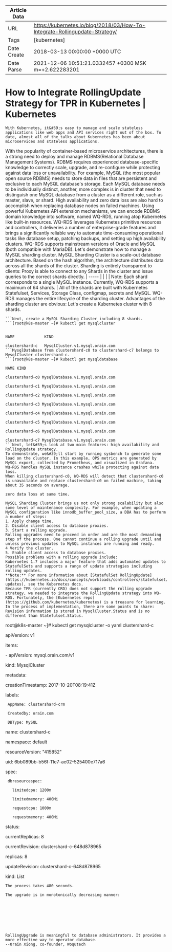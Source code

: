 |             Article Data             ||
| ----------------- | ----------------- |
| URL               | https://kubernetes.io/blog/2018/03/How-To-Integrate-Rollingupdate-Strategy/        |
| Tags              | [kubernetes]       |
| Date Create       | 2018-03-13 00:00:00 &#43;0000 UTC |
| Date Parse        | 2021-12-06 10:51:21.0332457 &#43;0300 MSK m=&#43;2.622283201  |

# How to Integrate RollingUpdate Strategy for TPR in Kubernetes | Kubernetes

	
	
	
	
	With Kubernetes, it&#39;s easy to manage and scale stateless applications like web apps and API services right out of the box. To date, almost all of the talks about Kubernetes has been about microservices and stateless applications.
With the popularity of container-based microservice architectures, there is a strong need to deploy and manage RDBMS(Relational Database Management Systems). RDBMS requires experienced database-specific knowledge to correctly scale, upgrade, and re-configure while protecting against data loss or unavailability.
For example, MySQL (the most popular open source RDBMS) needs to store data in files that are persistent and exclusive to each MySQL database&#39;s storage. Each MySQL database needs to be individually distinct, another, more complex is in cluster that need to distinguish one MySQL database from a cluster as a different role, such as master, slave, or shard. High availability and zero data loss are also hard to accomplish when replacing database nodes on failed machines.
Using powerful Kubernetes API extension mechanisms, we can encode RDBMS domain knowledge into software, named WQ-RDS, running atop Kubernetes like built-in resources.
WQ-RDS leverages Kubernetes primitive resources and controllers, it deliveries a number of enterprise-grade features and brings a significantly reliable way to automate time-consuming operational tasks like database setup, patching backups, and setting up high availability clusters. WQ-RDS supports mainstream versions of Oracle and MySQL (both compatible with MariaDB).
Let&#39;s demonstrate how to manage a MySQL sharding cluster.
MySQL Sharding Cluster is a scale-out database architecture. Based on the hash algorithm, the architecture distributes data across all the shards of the cluster. Sharding is entirely transparent to clients: Proxy is able to connect to any Shards in the cluster and issue queries to the correct shards directly.
| ----- |
|  |
|
Note: Each shard corresponds to a single MySQL instance. Currently, WQ-RDS supports a maximum of 64 shards.
|
All of the shards are built with Kubernetes Statefulset, Services, Storage Class, configmap, secrets and MySQL. WQ-RDS manages the entire lifecycle of the sharding cluster. Advantages of the sharding cluster are obvious:
Let&#39;s create a Kubernetes cluster with 8 shards.
``` kubectl create -f mysqlshardingcluster.yaml
```Next, create a MySQL Sharding Cluster including 8 shards.
```[root@k8s-master ~]# kubectl get mysqlcluster  


NAME             KIND

clustershard-c   MysqlCluster.v1.mysql.orain.com
```MysqlDatabase from clustershard-c0 to clustershard-c7 belongs to MysqlCluster clustershard-c.
```[root@k8s-master ~]# kubectl get mysqldatabase  

NAME KIND  

clustershard-c0 MysqlDatabase.v1.mysql.orain.com  

clustershard-c1 MysqlDatabase.v1.mysql.orain.com  

clustershard-c2 MysqlDatabase.v1.mysql.orain.com  

clustershard-c3 MysqlDatabase.v1.mysql.orain.com  

clustershard-c4 MysqlDatabase.v1.mysql.orain.com  

clustershard-c5 MysqlDatabase.v1.mysql.orain.com  

clustershard-c6 MysqlDatabase.v1.mysql.orain.com  

clustershard-c7 MysqlDatabase.v1.mysql.orain.com
```Next, let&#39;s look at two main features: high availability and RollingUpdate strategy.
To demonstrate, we&#39;ll start by running sysbench to generate some load on the cluster. In this example, QPS metrics are generated by MySQL export, collected by Prometheus, and visualized in Grafana.
WQ-RDS handles MySQL instance crashes while protecting against data loss.
When killing clustershard-c0, WQ-RDS will detect that clustershard-c0 is unavailable and replace clustershard-c0 on failed machine, taking about 35 seconds on average.

zero data loss at same time.

MySQL Sharding Cluster brings us not only strong scalability but also some level of maintenance complexity. For example, when updating a MySQL configuration like innodb_buffer_pool_size, a DBA has to perform a number of steps:
1. Apply change time.
2. Disable client access to database proxies.
3. Start a rolling upgrade.
Rolling upgrades need to proceed in order and are the most demanding step of the process. One cannot continue a rolling upgrade until and unless previous updates to MySQL instances are running and ready.
4 Verify the cluster.
5. Enable client access to database proxies.
Possible problems with a rolling upgrade include:
Kubernetes 1.7 includes a major feature that adds automated updates to StatefulSets and supports a range of update strategies including rolling updates.
**Note:** For more information about [StatefulSet RollingUpdate](https://kubernetes.io/docs/concepts/workloads/controllers/statefulset/#rolling-updates), see the Kubernetes docs.
Because TPR (currently CRD) does not support the rolling upgrade strategy, we needed to integrate the RollingUpdate strategy into WQ-RDS. Fortunately, the [Kubernetes repo](https://github.com/kubernetes/kubernetes) is a treasure for learning. In the process of implementation, there are some points to share:
Revision information is stored in MysqlCluster.Status and is no different than Statefulset.Status.
```
root@k8s-master ~]# kubectl get mysqlcluster -o yaml clustershard-c

apiVersion: v1

items:

\- apiVersion: mysql.orain.com/v1

 kind: MysqlCluster

 metadata:

   creationTimestamp: 2017-10-20T08:19:41Z

   labels:

     AppName: clustershard-crm

     Createdby: orain.com

     DBType: MySQL

   name: clustershard-c

   namespace: default

   resourceVersion: &#34;415852&#34;

   uid: 6bb089bb-b56f-11e7-ae02-525400e717a6

 spec:



     dbresourcespec:

       limitedcpu: 1200m

       limitedmemory: 400Mi

       requestcpu: 1000m

       requestmemory: 400Mi



 status:

   currentReplicas: 8

   currentRevision: clustershard-c-648d878965

   replicas: 8

   updateRevision: clustershard-c-648d878965

kind: List

```Finally, We can now update &#34;clustershard-c&#34; to update configuration &#34;innodb_buffer_pool_size&#34; from 6GB to 7GB and reboot.
The process takes 480 seconds.

The upgrade is in monotonically decreasing manner:








RollingUpgrade is meaningful to database administrators. It provides a more effective way to operator database.
--Orain Xiong, co-founder, Woqutech


	

	


